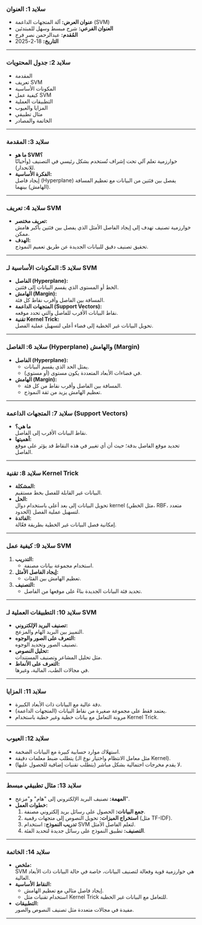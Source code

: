 
### سلايد 1: العنوان
- **عنوان العرض:** آلة المتجهات الداعمة (SVM)
- **العنوان الفرعي:** شرح مبسط وسهل للمبتدئين
- **المُقدم:** عبدالرحمن نصر فرج
- **التاريخ:** 18-2-2025

---

### سلايد 2: جدول المحتويات
- المقدمة
- تعريف SVM
- المكونات الأساسية
- كيفية عمل SVM
- التطبيقات العملية
- المزايا والعيوب
- مثال تطبيقي
- الخاتمة والمصادر

---

### سلايد 3: المقدمة
- **ما هو SVM؟**  
  خوارزمية تعلم آلي تحت إشراف تُستخدم بشكل رئيسي في التصنيف (وأحيانًا للانحدار).
- **الفكرة الأساسية:**  
  إيجاد فاصل (Hyperplane) يفصل بين فئتين من البيانات مع تعظيم المسافة (الهامش) بينهما.

---

### سلايد 4: تعريف SVM
- **تعريف مختصر:**  
  خوارزمية تصنيف تهدف إلى إيجاد الفاصل الأمثل الذي يفصل بين فئتين بأكبر هامش ممكن.
- **الهدف:**  
  تحقيق تصنيف دقيق للبيانات الجديدة عن طريق تعميم النموذج.


---

### سلايد 5: المكونات الأساسية لـ SVM
- **الفاصل (Hyperplane):**  
  الخط أو المستوى الذي يقسم البيانات إلى فئتين.
- **الهامش (Margin):**  
  المسافة بين الفاصل وأقرب نقاط كل فئة.
- **المتجهات الداعمة (Support Vectors):**  
  نقاط البيانات الأقرب للفاصل والتي تحدد موقعه.
- **تقنية Kernel Trick:**  
  تحويل البيانات غير الخطية إلى فضاء أعلى لتسهيل عملية الفصل.


---

### سلايد 6: الفاصل (Hyperplane) والهامش (Margin)
- **الفاصل (Hyperplane):**  
  - يمثل الحد الذي يقسم البيانات.
  - في فضاءات الأبعاد المتعددة يكون مستوى (أو مستوي).
- **الهامش (Margin):**  
  - المسافة بين الفاصل وأقرب نقاط من كل فئة.
  - تعظيم الهامش يزيد من ثقة النموذج.

---

### سلايد 7: المتجهات الداعمة (Support Vectors)
- **ما هي؟**  
  نقاط البيانات الأقرب إلى الفاصل.
- **أهميتها:**  
  تحديد موقع الفاصل بدقة؛ حيث أن أي تغيير في هذه النقاط قد يؤثر على موقع الفاصل.

---

### سلايد 8: تقنية Kernel Trick
- **المشكلة:**  
  البيانات غير القابلة للفصل بخط مستقيم.
- **الحل:**  
  تحويل البيانات إلى بعد أعلى باستخدام دوال kernel (مثل الخطي، RBF، متعدد الحدود) لتسهيل عملية الفصل.
- **الفائدة:**  
  إمكانية فصل البيانات غير الخطية بطريقة فعّالة.

---

### سلايد 9: كيفية عمل SVM
1. **التدريب:**  
   - استخدام مجموعة بيانات مصنفة.
2. **إيجاد الفاصل الأمثل:**  
   - تعظيم الهامش بين الفئات.
3. **التصنيف:**  
   - تحديد فئة البيانات الجديدة بناءً على موقعها من الفاصل.

---

### سلايد 10: التطبيقات العملية لـ SVM
- **تصنيف البريد الإلكتروني:**  
  التمييز بين البريد الهام والمزعج.
- **التعرف على الصور والوجوه:**  
  تصنيف الصور وتحديد الوجوه.
- **تحليل النصوص:**  
  مثل تحليل المشاعر وتصنيف المستندات.
- **التعرف على الأنماط:**  
  في مجالات الطب، المالية، وغيرها.

---

### سلايد 11: المزايا
- دقة عالية مع البيانات ذات الأبعاد الكبيرة.
- يعتمد فقط على مجموعة صغيرة من نقاط البيانات (المتجهات الداعمة).
- مرونة التعامل مع بيانات خطية وغير خطية باستخدام Kernel Trick.

---

### سلايد 12: العيوب
- استهلاك موارد حسابية كبيرة مع البيانات الضخمة.
- يتطلب ضبط معلمات دقيقة (مثل معامل الانتظام واختيار نوع الـ Kernel).
- لا يقدم مخرجات احتمالية بشكل مباشر (يتطلب تقنيات إضافية للحصول عليها).

---

### سلايد 13: مثال تطبيقي مبسط
- **المهمة:** تصنيف البريد الإلكتروني إلى "هام" و"مزعج".
- **خطوات العمل:**  
  1. **جمع البيانات:** الحصول على رسائل بريد إلكتروني مصنفة.
  2. **استخراج الميزات:** تحويل النصوص إلى متجهات رقمية (مثل TF-IDF).
  3. **تدريب النموذج:** استخدام SVM لتعلم الفاصل الأمثل.
  4. **التصنيف:** تطبيق النموذج على رسائل جديدة لتحديد الفئة.

---

### سلايد 14: الخاتمة
- **ملخص:**  
  SVM هي خوارزمية قوية وفعالة لتصنيف البيانات، خاصة في حالة البيانات ذات الأبعاد العالية.
- **النقاط الأساسية:**  
  - إيجاد فاصل مثالي مع تعظيم الهامش.
  - استخدام تقنيات مثل Kernel Trick للتعامل مع البيانات غير الخطية.
- **التطبيقات:**  
  مفيدة في مجالات متعددة مثل تصنيف النصوص والصور.


---
